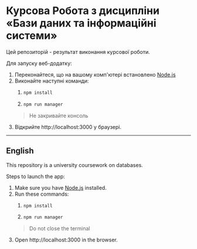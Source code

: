 # Курсова Робота з дисципліни «Бази даних та інформаційні системи»

Цей репозиторій - результат виконання курсової роботи.

Для запуску веб-додатку:
  1. Переконайтеся, що на вашому комп'ютері встановлено [Node.js](https://nodejs.org/en/)
  2. Виконайте наступні команди:
     1. ```sh
        npm install
        ```
     2. ```sh
        npm run manager
        ```
      > Не закривайте консоль 
  3. Відкрийте http://localhost:3000 у браузері.

-------
## English
This repository is a university coursework on databases.

Steps to launch the app:
  1. Make sure you have [Node.js](https://nodejs.org/en/) installed.
  2. Run these commands:
     1. ```sh
        npm install
        ```
     2. ```sh
        npm run manager
        ```
      > Do not close the terminal
  3. Open http://localhost:3000 in the browser.